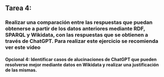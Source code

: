 ## Tarea 4: 
### Realizar una comparación entre las respuestas que puedan obtenerse a partir de los datos anteriores mediante RDF, SPARQL y Wikidata, con las respuestas que se obtienen a través de ChatGPT. Para realizar este ejercicio se recomienda ver este vídeo

#### Opcional 4: Identificar  casos de alucinaciones de ChatGPT que pueden resolverse mejor mediante datos en Wikidata y realizar una justificación de las mismas.
